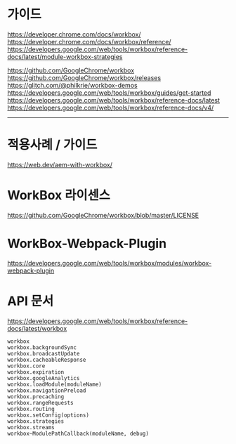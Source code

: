 # 가이드  
https://developer.chrome.com/docs/workbox/  
https://developer.chrome.com/docs/workbox/reference/  
https://developers.google.com/web/tools/workbox/reference-docs/latest/module-workbox-strategies  

https://github.com/GoogleChrome/workbox  
https://github.com/GoogleChrome/workbox/releases  
https://glitch.com/@philkrie/workbox-demos  
https://developers.google.com/web/tools/workbox/guides/get-started  
https://developers.google.com/web/tools/workbox/reference-docs/latest  
https://developers.google.com/web/tools/workbox/reference-docs/v4/  

-----

# 적용사례 / 가이드  
https://web.dev/aem-with-workbox/  

# WorkBox 라이센스
https://github.com/GoogleChrome/workbox/blob/master/LICENSE

# WorkBox-Webpack-Plugin
https://developers.google.com/web/tools/workbox/modules/workbox-webpack-plugin

# API 문서
https://developers.google.com/web/tools/workbox/reference-docs/latest/workbox
```
workbox
workbox.backgroundSync
workbox.broadcastUpdate
workbox.cacheableResponse
workbox.core
workbox.expiration
workbox.googleAnalytics
workbox.loadModule(moduleName)
workbox.navigationPreload
workbox.precaching
workbox.rangeRequests
workbox.routing
workbox.setConfig(options)
workbox.strategies
workbox.streams
workbox~ModulePathCallback(moduleName, debug)
```